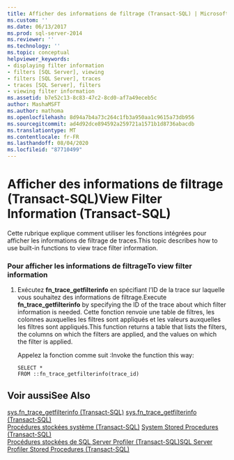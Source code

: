 ```yaml
---
title: Afficher des informations de filtrage (Transact-SQL) | Microsoft Docs
ms.custom: ''
ms.date: 06/13/2017
ms.prod: sql-server-2014
ms.reviewer: ''
ms.technology: ''
ms.topic: conceptual
helpviewer_keywords:
- displaying filter information
- filters [SQL Server], viewing
- filters [SQL Server], traces
- traces [SQL Server], filters
- viewing filter information
ms.assetid: b7e52c13-8c83-47c2-8cd0-af7a49eceb5c
author: MashaMSFT
ms.author: mathoma
ms.openlocfilehash: 8d94a7b4a73c264c1fb3a950aa1c9615a73db956
ms.sourcegitcommit: ad4d92dce894592a259721a1571b1d8736abacdb
ms.translationtype: MT
ms.contentlocale: fr-FR
ms.lasthandoff: 08/04/2020
ms.locfileid: "87710499"
---
```

# <a name="view-filter-information-transact-sql"></a><span data-ttu-id="e615f-102">Afficher des informations de filtrage (Transact-SQL)</span><span class="sxs-lookup"><span data-stu-id="e615f-102">View Filter Information (Transact-SQL)</span></span>
  <span data-ttu-id="e615f-103">Cette rubrique explique comment utiliser les fonctions intégrées pour afficher les informations de filtrage de traces.</span><span class="sxs-lookup"><span data-stu-id="e615f-103">This topic describes how to use built-in functions to view trace filter information.</span></span>  
  
### <a name="to-view-filter-information"></a><span data-ttu-id="e615f-104">Pour afficher les informations de filtrage</span><span class="sxs-lookup"><span data-stu-id="e615f-104">To view filter information</span></span>  
  
1.  <span data-ttu-id="e615f-105">Exécutez **fn_trace_getfilterinfo** en spécifiant l’ID de la trace sur laquelle vous souhaitez des informations de filtrage.</span><span class="sxs-lookup"><span data-stu-id="e615f-105">Execute **fn_trace_getfilterinfo** by specifying the ID of the trace about which filter information is needed.</span></span> <span data-ttu-id="e615f-106">Cette fonction renvoie une table de filtres, les colonnes auxquelles les filtres sont appliqués et les valeurs auxquelles les filtres sont appliqués.</span><span class="sxs-lookup"><span data-stu-id="e615f-106">This function returns a table that lists the filters, the columns on which the filters are applied, and the values on which the filter is applied.</span></span>  
  
     <span data-ttu-id="e615f-107">Appelez la fonction comme suit :</span><span class="sxs-lookup"><span data-stu-id="e615f-107">Invoke the function this way:</span></span>  
  
    ```  
    SELECT *  
    FROM ::fn_trace_getfilterinfo(trace_id)  
    ```  
  
## <a name="see-also"></a><span data-ttu-id="e615f-108">Voir aussi</span><span class="sxs-lookup"><span data-stu-id="e615f-108">See Also</span></span>  
 <span data-ttu-id="e615f-109">[sys.fn_trace_getfilterinfo &#40;Transact-SQL&#41;](/sql/relational-databases/system-functions/sys-fn-trace-getfilterinfo-transact-sql) </span><span class="sxs-lookup"><span data-stu-id="e615f-109">[sys.fn_trace_getfilterinfo &#40;Transact-SQL&#41;](/sql/relational-databases/system-functions/sys-fn-trace-getfilterinfo-transact-sql) </span></span>  
 <span data-ttu-id="e615f-110">[Procédures stockées système &#40;Transact-SQL&#41;](/sql/relational-databases/system-stored-procedures/system-stored-procedures-transact-sql) </span><span class="sxs-lookup"><span data-stu-id="e615f-110">[System Stored Procedures &#40;Transact-SQL&#41;](/sql/relational-databases/system-stored-procedures/system-stored-procedures-transact-sql) </span></span>  
 [<span data-ttu-id="e615f-111">Procédures stockées de SQL Server Profiler &#40;Transact-SQL&#41;</span><span class="sxs-lookup"><span data-stu-id="e615f-111">SQL Server Profiler Stored Procedures &#40;Transact-SQL&#41;</span></span>](/sql/relational-databases/system-stored-procedures/sql-server-profiler-stored-procedures-transact-sql)  
  
  
